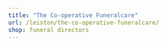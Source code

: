 ```yaml
---
title: "The Co-operative Funeralcare"
url: /leiston/the-co-operative-funeralcare/
shop: funeral directors
---
```

